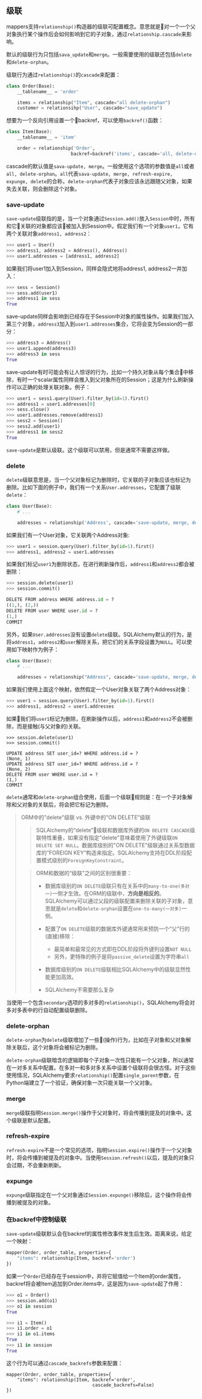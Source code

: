 ## 级联

mappers支持`relationship()`构造器的级联可配置概念。意思就是对一个一个父对象执行某个操作后会如何影响到它的子对象，通过`relationship.cascade`来影响。

默认的级联行为只包括`sava_update`和`merge`。一般需要使用的级联还包括`delete`和`delete-orphan`。

级联行为通过`relationship()`的`cascade`来配置：

```python
class Order(Base):
    __tablename__ = 'order'

    items = relationship("Item", cascade="all delete-orphan")
    customer = relationsihp("User", cascade="save_update")
```

想要为一个反向引用设置一个backref，可以使用`backref()`函数：

```python
class Item(Base):
    __tablename__ = 'item'

    order = relationship('Order', 
                        backref=backref('items', cascade='all, delete-orphan'))
```

cascade的默认值是`sava-update, merge`。一般使用这个选项的参数值是`all`或者`all, delete-orphan`。`all`代表`sava-update, merge, refresh-expire, expunge, delete`的合称，`delete-orphan`代表子对象应该永远跟随父对象，如果失去关联，则会删除这个对象。

### save-update

`save-update`级联指的是，当一个对象通过`Session.add()`放入`Session`中时，所有和它关联的对象都应该被加入到Session中。假定我们有一个对象`user1`，它有两个关联对象`address1, address2`：

```python
>>> user1 = User()
>>> address1, address2 = Address(), Address()
>>> user1.addresses = [address1, address2]
```

如果我们将user1加入到Session，同样会隐式地将address1, address2一并加入：

```python
>>> sess = Session()
>>> sess.add(user1)
>>> address1 in sess
True
```

save-update同样会影响到已经存在于Session中对象的属性操作。如果我们加入第三个对象，`address3`加入到`user1.addresses`集合，它将会变为Session的一部分：

```python
>>> address3 = Address()
>>> user1.append(address3)
>>> address3 in sess
True
```

save-update有时可能会有让人惊讶的行为，比如一个持久对象从每个集合中移除，有时一个scalar属性同样会推入到父对象所在的Session；这是为什么刷新操作可以正确的处理关联对象。例子：

```python
>>> user1 = sess1.query(User).filter_by(id=1).first()
>>> address1 = user1.addresses[0]
>>> sess.close()
>>> user1.addresses.remove(address1)
>>> sess2 = Session()
>>> sess2.add(user1)
>>> address1 in sess2
True
```

`save-update`是默认级联。这个级联可以禁用，但是通常不需要这样做。

### delete

`delete`级联意思是，当一个父对象标记为删除时，它关联的子对象应该也标记为删除。比如下面的例子中，我们有一个关系`User.addresses`，它配置了级联`delete`：

```python
class User(Base):
    # ...

    addresses = relationship('Address', cascade='save-update, merge, delete')
```

如果我们有一个User对象，它关联两个Address对象:

```python
>>> user1 = session.query(User).filter_by(id=1).first()
>>> address1, address2 = user1.addresses
```

如果我们标记`user1`为删除状态，在进行刷新操作后，`address1`和`address2`都会被删除：

```python
>>> session.delete(user1)
>>> session.commit()

DELETE FROM address WHERE address.id = ?
((1,), (2,))
DELETE FROM user WHERE user.id = ?
(1,)
COMMIT
```

另外，如果`User.addresses`没有设置`delete`级联。SQLAlchemy默认的行为，是将`address1`，`address2`和`user`解除关系，把它们的关系字段设置为`NULL`。可以使用如下映射作为例子：

```python
class User(Base):
    # ...

    addresses = relationship("Address", cascade='save-update, merge, delete')
```

如果我们使用上面这个映射，依然假定一个User对象关联了两个Address对象：

```python
>>> user1 = session.query(User).filter_by(id=1).first()
>>> address1, address2 = user1.addresses
```

如果我们将`user1`标记为删除，在刷新操作以后，`address1`和`address2`不会被删除，而是接触(与父对象的)关联。

```pyhton
>>> session.delete(user1)
>>> session.commit()

UPDATE address SET user_id=? WHERE address.id = ?
(None, 1)
UPDATE address SET user_id=? WHERE address.id = ?
(None, 2)
DELETE FROM user WHERE user.id = ?
(1,)
COMMIT
```

`delete`通常和`delete-orphan`组合使用，后面一个级联规则是：在一个子对象解除和父对象的关联后，将会把它标记为删除。

> ORM中的"delete"级联 vs. 外键中的"ON DELETE"级联
>
>> SQLAlchemy的“delete”级联和数据库外键的`ON DELETE CASCADE`级联特性重叠，如果没有指定"delete"意味着使用了外键级联`ON DELETE SET NULL`。数据库级别的"ON DELETE"级联通过关系型数据库的“FOREIGN KEY“构造来指定。SQLAlchemy支持在DDL阶段配置模式级别的`ForeignKeyConstraint`。
>
>> ORM和数据的“级联”之间的区别很重要：
>> 
>> - 数据库级别的`ON DELETE`级联只有在关系中的`many-to-one(多对一)`一侧才生效。在ORM的级联中，**方向是相反的**。SQLAlchemy可以通过父段的级联配置来删除关联的子对象，意思就是`delete`和`delete-orphan`设置在`one-to-many(一对多)`一侧。
>>
>> - 配置了`ON DELETE`级联的数据库外键通常用来预防一个“父”行的(直接)移除：
>>      - 最简单和最常见的方式即在DDL阶段将外键列设置`NOT NULL`
>>      - 另外，更特殊的例子是将`passive_delete`设置为字符串`all`
>>
>> - 数据库级别的`ON DELETE`级联相比SQLAlchemy中的级联显然性能更加高效。
>>
>> - SQLAlchemy不需要那么复杂
>>

当使用一个包含`secondary`选项的多对多的`relationship()`，SQLAlchemy将会对多对多表中的行自动配置级联删除。

### delete-orphan

`delete-orphan`为`delete`级联增加了一些(操作)行为，比如在子对象和父对象解除关联后，这个对象将会被标记为删除。

`delete-orphan`级联暗含的逻辑即每个子对象一次性只能有一个父对象，所以通常在一对多关系中配置。在多对一和多对多关系中设置个级联将会很古怪。对于这些使用情况，SQLAlchemy要求`relationship()`配置`single_parent`参数，在Python端建立了一个验证，确保对象一次只能关联一个父对象。

### merge

`merge`级联指明`Session.merge()`操作于父对象时，将会传播到提及的对象中。这个级联是默认配置。

### refresh-expire

`refresh-expire`不是一个常见的选项，指明`Session.expire()`操作于一个父对象时，将会传播到被提及的对象中。当使用`Session.refresh()`以后，提及的对象只会过期，不会重新刷新。

### expunge

`expunge`级联指定在一个父对象通过`Session.expunge()`移除后，这个操作将会传播到被提及的对象。

### 在backref中控制级联

`save-update`级联默认会在backref的属性修改事件发生后生效。距离来说，给定一个映射：

```python
mapper(Order, order_table, properties={
    "items": relationship(Item, backref='order')
})
```

如果一个`Order`已经存在于session中，并将它赋值给一个Item的order属性，backref将会被Item追加到Order.items中，这是因为`save-update`起了作用：

```python
>>> o1 = Order()
>>> session.add(o1)
>>> o1 in session
True

>>> i1 = Item()
>>> i1.order = o1
>>> i1 in o1.items
True
>>> i1 in session
True
```

这个行为可以通过`cascade_backrefs`参数来配置：

```pyhton
mapper(Order, order_table, properties={
    "items": relationship(Item, backref='order', 
                                cascade_backrefs=False)
})
```

